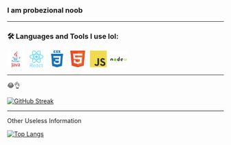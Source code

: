 ### I am probezional noob
---
### :hammer_and_wrench: Languages and Tools I use lol:
<div>
  <img src="https://github.com/devicons/devicon/blob/master/icons/java/java-original-wordmark.svg" title="Java" alt="Java" width="40" height="40"/>&nbsp;
  <img src="https://github.com/devicons/devicon/blob/master/icons/react/react-original-wordmark.svg" title="React" alt="React" width="40" height="40"/>&nbsp;
  <img src="https://github.com/devicons/devicon/blob/master/icons/css3/css3-plain-wordmark.svg"  title="CSS3" alt="CSS" width="40" height="40"/>&nbsp;
  <img src="https://github.com/devicons/devicon/blob/master/icons/html5/html5-original.svg" title="HTML5" alt="HTML" width="40" height="40"/>&nbsp;
  <img src="https://github.com/devicons/devicon/blob/master/icons/javascript/javascript-original.svg" title="JavaScript" alt="JavaScript" width="40" height="40"/>&nbsp;
  <img src="https://github.com/devicons/devicon/blob/master/icons/nodejs/nodejs-original-wordmark.svg" title="NodeJS" alt="NodeJS" width="40" height="40"/>&nbsp;
</div>

---
😂👌

[![GitHub Streak](http://github-readme-streak-stats.herokuapp.com?user=Vortex864&theme=dark&background=000000)](https://git.io/streak-stats)

---
Other Useless Information

[![Top Langs](https://github-readme-stats.vercel.app/api/top-langs/?username=Vortex864&layout=compact&theme=vision-friendly-dark)](https://github.com/anuraghazra/github-readme-stats)

